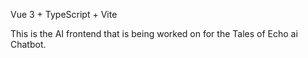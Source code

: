 Vue 3 + TypeScript + Vite

This is the AI frontend that is being worked on for the Tales of Echo ai Chatbot.
